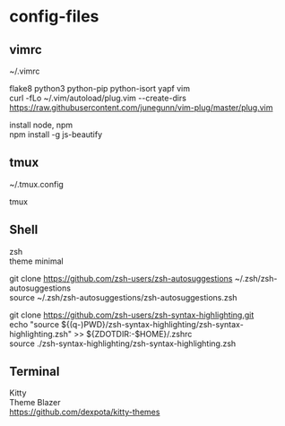 # config-files

## vimrc  
~/.vimrc


flake8 python3 python-pip python-isort yapf vim  
curl -fLo ~/.vim/autoload/plug.vim --create-dirs https://raw.githubusercontent.com/junegunn/vim-plug/master/plug.vim

install node, npm  
npm install -g js-beautify

## tmux  
~/.tmux.config


tmux

## Shell

zsh  
theme minimal

git clone https://github.com/zsh-users/zsh-autosuggestions ~/.zsh/zsh-autosuggestions  
source ~/.zsh/zsh-autosuggestions/zsh-autosuggestions.zsh

git clone https://github.com/zsh-users/zsh-syntax-highlighting.git  
echo "source ${(q-)PWD}/zsh-syntax-highlighting/zsh-syntax-highlighting.zsh" >> ${ZDOTDIR:-$HOME}/.zshrc  
source ./zsh-syntax-highlighting/zsh-syntax-highlighting.zsh

## Terminal  

Kitty  
Theme Blazer  
https://github.com/dexpota/kitty-themes
